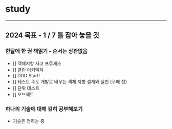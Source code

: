 # study

--- 

## 2024 목표 - 1 / 7 틀 잡아 놓을 것

### 한달에 한 권 책읽기 - 순서는 상관없음
- [] 객체지향 사고 프로세스
- [] 클린 아키텍쳐
- [] DDD Start!
- [] 테스트 주도 개발로 배우는 객체 지향 설계와 실천 (구매 전)
- [] 단위 테스트
- [] 오브젝트


### 하나의 기술에 대해 깊히 공부해보기
- 기술은 정하는 중
